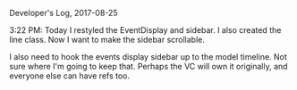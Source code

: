 Developer's Log, 2017-08-25

3:22 PM: Today I restyled the EventDisplay and sidebar. I also created the line class. Now I want to make the sidebar scrollable.

I also need to hook the events display sidebar up to the model timeline. Not sure where I'm going to keep that. Perhaps the VC will own it originally, and everyone else can have refs too.
